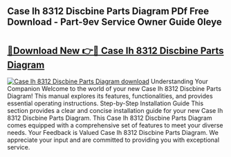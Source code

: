 ## Case Ih 8312 Discbine Parts Diagram PDf Free Download - Part-9ev Service Owner Guide 0Ieye

# <h2><a href="http://dfl9lq.blite.top/?on=Case+Ih+8312+Discbine+Parts+Diagram">🔗Download New 👉🔴 Case Ih 8312 Discbine Parts Diagram</a></h2>

[![Case Ih 8312 Discbine Parts Diagram download](https://i.imgur.com/lujVjoI.png)](http://dfl9lq.blite.top/?on=Case+Ih+8312+Discbine+Parts+Diagram)
Understanding Your Companion Welcome to the world of your new Case Ih 8312 Discbine Parts Diagram! This manual explores its features, functionalities, and provides essential operating instructions. Step-by-Step Installation Guide This section provides a clear and concise installation guide for your new Case Ih 8312 Discbine Parts Diagram. This Case Ih 8312 Discbine Parts Diagram comes equipped with a comprehensive set of features to meet your diverse needs. Your Feedback is Valued Case Ih 8312 Discbine Parts Diagram. We appreciate your input and are committed to providing you with exceptional service.
